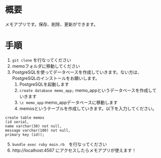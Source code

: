 # 概要
メモアプリです。保存、削除、更新ができます。

# 手順
1. `git clone` を行なってください
2. memoフォルダに移動してください
3. PostgreSQLを使ってデータベースを作成していきます。ない方は、PostgreSQLのインストールをお願いします。
    1. PostgreSQLを起動します
    2. `create database memo_app;` memo_appというデータベースを作成していきます
    3. `\c memo_app` memo_appデータベースに移動します
    4. memosというテーブルを作成していきます。以下を入力してください。
```
create table memos
(id serial,
name varchar(30) not null,
message varchar(100) not null,
primary key (id));
```
5. `bundle exec ruby main.rb`　を行なってください
6. http://localhost:4567 にアクセスしたらメモアプリが使えます！


